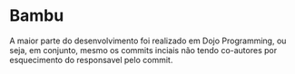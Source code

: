 # Bambu

A maior parte do desenvolvimento foi realizado em Dojo Programming, ou seja, em conjunto, mesmo os commits inciais não tendo co-autores por esquecimento do responsavel pelo commit.
